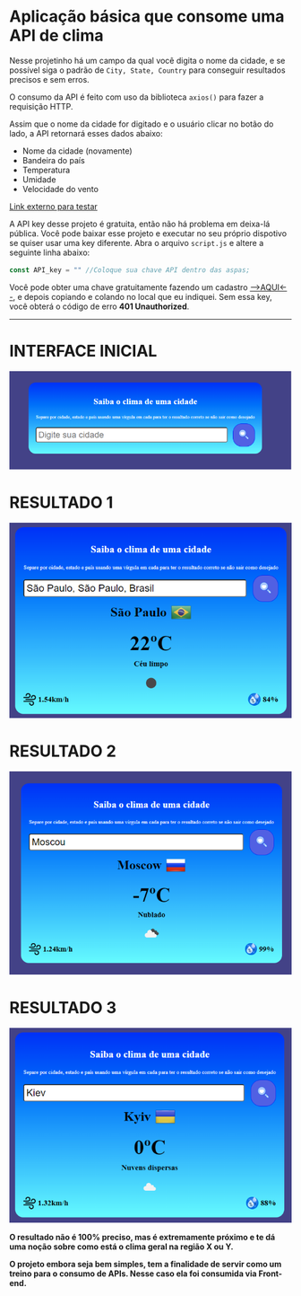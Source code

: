 # Aplicação básica que consome uma API de clima

Nesse projetinho há um campo da qual você digita o nome da cidade, e se possível siga o padrão de `City, State, Country` para conseguir resultados precisos e sem erros.

O consumo da API é feito com uso da biblioteca `axios()` para fazer a requisição HTTP.

Assim que o nome da cidade for digitado e o usuário clicar no botão do lado, a API retornará esses dados abaixo:

* Nome da cidade (novamente)
* Bandeira do país
* Temperatura
* Umidade
* Velocidade do vento

[Link externo para testar](https://showweatherinfo.netlify.app/)

A API key desse projeto é gratuita, então não há problema em deixa-lá pública. Você pode baixar esse projeto e executar no seu próprio dispotivo se quiser usar uma key diferente. Abra o arquivo `script.js` e altere a seguinte linha abaixo:

```js
const API_key = "" //Coloque sua chave API dentro das aspas;
```
Você pode obter uma chave gratuitamente fazendo um cadastro [-->AQUI<--](https://openweathermap.org/api), e depois copiando e colando no local que eu indiquei.
Sem essa key, você obterá o código de erro **401 Unauthorized**.
 
---

# INTERFACE INICIAL

![tela_inicial](./img/inicial.png)

# RESULTADO 1
![resultado1](./img/resultado1.png)

# RESULTADO 2
![resultado2](./img/resultado2.png)

# RESULTADO 3
![resultado3](./img/resultado3.png)

**O resultado não é 100% preciso, mas é extremamente próximo e te dá uma noção sobre como está o clima geral na região X ou Y.**

**O projeto embora seja bem simples, tem a finalidade de servir como um treino para o consumo de APIs. Nesse caso ela foi consumida via Front-end.**


